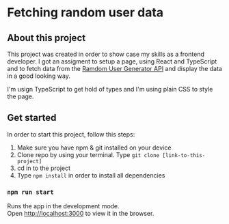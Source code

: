 # Fetching random user data

## About this project

This project was created in order to show case my skills as a frontend developer. I got an assigment to setup a page, using React and TypeScript and to fetch data from the [Ramdom User Generator API](https://randomuser.me/) and display the data in a good looking way.

I'm usign TypeScript to get hold of types and I'm using plain CSS to style the page.

## Get started

In order to start this project, follow this steps:

1. Make sure you have npm & git installed on your device
2. Clone repo by using your terminal. Type `git clone [link-to-this-project]`
3. cd in to the project
4. Type `npm install` in order to install all dependencies

### `npm run start`

Runs the app in the development mode.\
Open [http://localhost:3000](http://localhost:3000) to view it in the browser.
